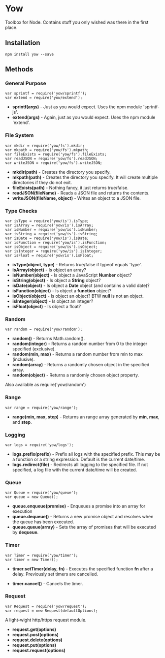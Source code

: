 # Yow

Toolbox for Node. Contains stuff you only wished was there in the first place.

## Installation

	npm install yow --save

## Methods

### General Purpose

	var sprintf = require('yow/sprintf');
	var extend = require('yow/extend');

- **sprintf(args)**        - Just as you would expect. Uses the npm module 'sprintf-js'.
- **extend(args)**         - Again, just as you would expect. Uses the npm module 'extend'.


### File System

	var mkdir = require('yow/fs').mkdir;
	var mkpath = require('yow/fs').mkpath;
	var fileExists = require('yow/fs').fileExists;
	var readJSON = require('yow/fs').readJSON;
	var writeJSON = require('yow/fs').writeJSON;

- **mkdir(path)**                 - Creates the directory you specify.
- **mkpath(path)**                - Creates the directory you specify. It will create multiple directories if they do not exit.
- **fileExists(path)**            - Nothing fancy, it just returns true/false.
- **readJSON(fileName)**          - Reads a JSON file and returns the contents.
- **writeJSON(fileName, object)** - Writes an object to a JSON file.

### Type Checks

	var isType = require('yow/is').isType;
	var isArray = require('yow/is').isArray;
	var isNumber = require('yow/is').isNumber;
	var isString = require('yow/is').isString;
	var isDate = require('yow/is').isDate;
	var isFunction = require('yow/is').isFunction;
	var isObject = require('yow/is').isObject;
	var isInteger = require('yow/is').isInteger;
	var isFloat = require('yow/is').isFloat;

- **isType(object, type)**  - Returns true/false if typeof equals 'type'.
- **isArray(object)**       - Is object an array?
- **isNumber(object)**      - Is object a JavaScript **Number** object?
- **isString(object)**      - Is object a **String** object?
- **isDate(object)**        - Is object a **Date** object (and contains a valid date)?
- **isFunction(object)**    - Is object a **function** object?
- **isObject(object)**      - Is object an object? BTW **null** is not an object.
- **isInteger(object)**     - Is object an integer?
- **isFloat(object)**       - Is object a float?

### Random

	var random = require('yow/random');

- **random()**              - Returns Math.random().
- **random(integer)**       - Returns a random number from 0 to the integer specified (exclusive).
- **random(min, max)**      - Returns a random number from min to max (inclusive).
- **random(array)**         - Returns a randomly chosen object in the specified array.
- **random(object)**        - Returns a randomly chosen object property.

Also available as require('yow/random')

### Range

	var range = require('yow/range');

- **range(min, max, step)** - Returns an range array generated by **min**, **max**, and **step**.

### Logging

	var logs = require('yow/logs');

- **logs.prefix(prefix)**    - Prefix all logs with the specified prefix. This may be a function or a string expression.
                              Default is the current date/time.
- **logs.redirect(file)**    - Redirects all logging to the specified file. If not specified, a log file with the current
                              date/time will be created.  


### Queue

	var Queue = require('yow/queue');
	var queue = new Queue();

- **queue.enqueue(promise)** - Enqueues a promise into an array for execution
- **queue.dequeue()** - Returns a new promise object and resolves when the queue has been executed.
- **queue.queue(array)** - Sets the array of promises that will be executed by **dequeue**.


### Timer

	var Timer = require('yow/timer');
	var timer = new Timer();

- **timer.setTimer(delay, fn)** - Executes the specified function **fn** after a delay.
	Previously set timers are cancelled.

- **timer.cancel()** - Cancels the timer.

### Request

	var Request = require('yow/request');
	var request = new Request(defaultOptions);

A light-wight http/https request module.

- **request.get(options)**
- **request.post(options)**
- **request.delete(options)**
- **request.put(options)**
- **request.request(options)**
